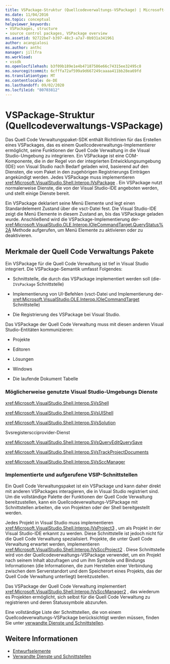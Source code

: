 ```yaml
---
title: VSPackage-Struktur (Quellcodeverwaltungs-VSPackage) | Microsoft-Dokumentation
ms.date: 11/04/2016
ms.topic: conceptual
helpviewer_keywords:
- VSPackages, structure
- source control packages, VSPackage overview
ms.assetid: 92722be7-b397-48c3-a7a7-0b931a341961
author: acangialosi
ms.author: anthc
manager: jillfra
ms.workload:
- vssdk
ms.openlocfilehash: b3f09b189e1e4b47187586e66c74315ee32495c8
ms.sourcegitcommit: 6cfffa72af599a9d667249caaaa411bb28ea69fd
ms.translationtype: MT
ms.contentlocale: de-DE
ms.lasthandoff: 09/02/2020
ms.locfileid: "80703812"
---
```

# <a name="vspackage-structure-source-control-vspackage"></a>VSPackage-Struktur (Quellcodeverwaltungs-VSPackage)

Das Quell Code Verwaltungspaket-SDK enthält Richtlinien für das Erstellen eines VSPackages, das es einem Quellcodeverwaltungs-Implementierer ermöglicht, seine Funktionen der Quell Code Verwaltung in die Visual Studio-Umgebung zu integrieren. Ein VSPackage ist eine COM-Komponente, die in der Regel von der integrierten Entwicklungsumgebung (IDE) von Visual Studio nach Bedarf geladen wird, basierend auf den Diensten, die vom Paket in den zugehörigen Registrierungs Einträgen angekündigt werden. Jedes VSPackage muss implementieren <xref:Microsoft.VisualStudio.Shell.Interop.IVsPackage> . Ein VSPackage nutzt normalerweise Dienste, die von der Visual Studio-IDE angeboten werden, und stellt einige Dienste bereit.

Ein VSPackage deklariert seine Menü Elemente und legt einen Standardelement Zustand über die vsct-Datei fest. Die Visual Studio-IDE zeigt die Menü Elemente in diesem Zustand an, bis das VSPackage geladen wurde. Anschließend wird die VSPackage-Implementierung der- <xref:Microsoft.VisualStudio.OLE.Interop.IOleCommandTarget.QueryStatus%2A> Methode aufgerufen, um Menü Elemente zu aktivieren oder zu deaktivieren.

## <a name="source-control-package-characteristics"></a>Merkmale der Quell Code Verwaltungs Pakete

Ein VSPackage für die Quell Code Verwaltung ist tief in Visual Studio integriert. Die VSPackage-Semantik umfasst Folgendes:

- Schnittstelle, die durch das VSPackage implementiert werden soll (die- `IVsPackage` Schnittstelle)

- Implementierung von UI-Befehlen (vsct-Datei und Implementierung der- <xref:Microsoft.VisualStudio.OLE.Interop.IOleCommandTarget> Schnittstelle)

- Die Registrierung des VSPackage bei Visual Studio.

Das VSPackage der Quell Code Verwaltung muss mit diesen anderen Visual Studio-Entitäten kommunizieren:

- Projekte

- Editoren

- Lösungen

- Windows

- Die laufende Dokument Tabelle

### <a name="visual-studio-environment-services-that-may-be-consumed"></a>Möglicherweise genutzte Visual Studio-Umgebungs Dienste

<xref:Microsoft.VisualStudio.Shell.Interop.SVsShell>

<xref:Microsoft.VisualStudio.Shell.Interop.SVsUIShell>

<xref:Microsoft.VisualStudio.Shell.Interop.SVsSolution>

Svsregisterscciprovider-Dienst

<xref:Microsoft.VisualStudio.Shell.Interop.SVsQueryEditQuerySave>

<xref:Microsoft.VisualStudio.Shell.Interop.SVsTrackProjectDocuments>

<xref:Microsoft.VisualStudio.Shell.Interop.SVsSccManager>

### <a name="vsip-interfaces-implemented-and-called"></a>Implementierte und aufgerufene VSIP-Schnittstellen

Ein Quell Code Verwaltungspaket ist ein VSPackage und kann daher direkt mit anderen VSPackages interagieren, die in Visual Studio registriert sind. Um die vollständige Palette der Funktionen der Quell Code Verwaltung bereitzustellen, kann ein Quellcodeverwaltungs-VSPackage mit Schnittstellen arbeiten, die von Projekten oder der Shell bereitgestellt werden.

Jedes Projekt in Visual Studio muss implementieren <xref:Microsoft.VisualStudio.Shell.Interop.IVsProject3> , um als Projekt in der Visual Studio-IDE erkannt zu werden. Diese Schnittstelle ist jedoch nicht für die Quell Code Verwaltung spezialisiert. Projekte, die unter Quell Code Verwaltung erwartet werden, implementieren <xref:Microsoft.VisualStudio.Shell.Interop.IVsSccProject2> . Diese Schnittstelle wird von der Quellcodeverwaltungs-VSPackage verwendet, um ein Projekt nach seinem Inhalt abzufragen und um ihm Symbole und Bindungs Informationen (die Informationen, die zum Herstellen einer Verbindung zwischen dem Serverstandort und dem Speicherort eines Projekts, das der Quell Code Verwaltung unterliegt) bereitzustellen.

Das VSPackage der Quell Code Verwaltung implementiert <xref:Microsoft.VisualStudio.Shell.Interop.IVsSccManager2> , das wiederum es Projekten ermöglicht, sich selbst für die Quell Code Verwaltung zu registrieren und deren Statussymbole abzurufen.

Eine vollständige Liste der Schnittstellen, die von einem Quellcodeverwaltungs-VSPackage berücksichtigt werden müssen, finden Sie unter [verwandte Dienste und Schnittstellen](../../extensibility/internals/related-services-and-interfaces-source-control-vspackage.md).

## <a name="see-also"></a>Weitere Informationen

- [Entwurfselemente](../../extensibility/internals/source-control-vspackage-design-elements.md)
- [Verwandte Dienste und Schnittstellen](../../extensibility/internals/related-services-and-interfaces-source-control-vspackage.md)
